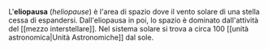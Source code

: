 L'**eliopausa** (*heliopause*) è l'area di spazio dove il vento solare di una stella cessa di espandersi. Dall'eliopausa in poi, lo spazio è dominato dall'attività del [[mezzo interstellare]]. Nel sistema solare si trova a circa 100 [[unità astronomica|Unità Astronomiche]] dal sole.